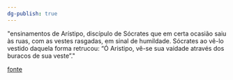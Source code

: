 ```yaml
---
dg-publish: true
---
```

"ensinamentos de Arístipo, discípulo de Sócrates que em certa ocasião saiu às ruas, com as vestes rasgadas, em sinal de humildade. Sócrates ao vê-lo vestido daquela forma retrucou: “Ó Aristipo, vê-se sua vaidade através dos buracos de sua veste”."

[fonte](https://www.somostodosum.com.br/clube/artigos/autoajuda/as-vestes-de-aristipo-e-a-deturpacao-da-humildade-47484.html)
